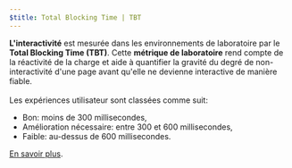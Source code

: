 ```yaml
---
$title: Total Blocking Time | TBT
---
```


**L'interactivité** est mesurée dans les environnements de laboratoire par le **Total Blocking Time (TBT)**. Cette **métrique de laboratoire** rend compte de la réactivité de la charge et aide à quantifier la gravité du degré de non-interactivité d'une page avant qu'elle ne devienne interactive de manière fiable.<br><br> Les expériences utilisateur sont classées comme suit:

- Bon: moins de 300 millisecondes,
- Amélioration nécessaire: entre 300 et 600 millisecondes,
- Faible: au-dessus de 600 millisecondes.

[En savoir plus](http://web.dev/tbt).
